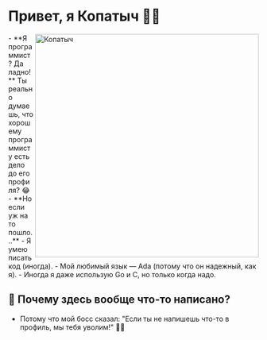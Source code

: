 <h1>Привет, я Копатыч 🧙‍♂️</h1>

<img align="right" alt="Копатыч" src="https://media1.tenor.com/m/Bl4us8m7xfMAAAAd/%D1%82%D1%83%D0%B0%D0%BB%D0%B5%D1%82-%D0%BA%D0%BE%D0%BF%D0%B0%D1%82%D1%8B%D1%87.gif"  width="450">

<p align="left">
- **Я программист? Да ладно!**  
  Ты реально думаешь, что хорошему программисту есть дело до его профиля? 😂  
- **Но если уж на то пошло...**  
  - Я умею писать код (иногда).  
  - Мой любимый язык — Ada (потому что он надежный, как я).  
  - Иногда я даже использую Go и C, но только когда надо.  

## 📝 Почему здесь вообще что-то написано?
- Потому что мой босс сказал: "Если ты не напишешь что-то в профиль, мы тебя уволим!" 🤷‍♂️  
<!---
maraloon/maraloon is a ✨ special ✨ repository because its `README.md` (this file) appears on your GitHub profile.
You can click the Preview link to take a look at your changes.
--->
